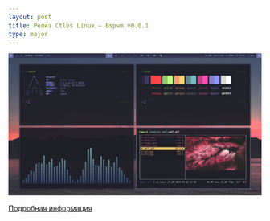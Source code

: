 ```yaml
---
layout: post
title: Релиз Ctlos Linux — Bspwm v0.0.1
type: major
---
```


![Bspwm 0.0.1](/wiki/images/changelog/bspwm.png)

[Подробная информация](https://creio.github.io/bspwm/)
